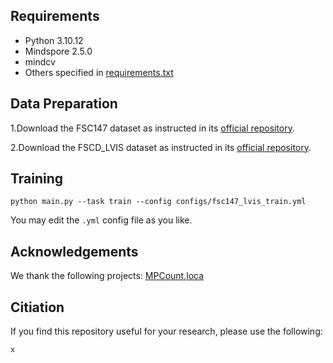 
## Requirements
* Python 3.10.12
* Mindspore 2.5.0
* mindcv 
* Others specified in [requirements.txt](requirements.txt)

## Data Preparation
1.Download the FSC147 dataset as instructed in its [official repository](https://github.com/cvlab-stonybrook/LearningToCountEverything).

2.Download the FSCD_LVIS dataset as instructed in its [official repository](https://github.com/VinAIResearch/Counting-DETR).

## Training
```
python main.py --task train --config configs/fsc147_lvis_train.yml
```
You may edit the `.yml` config file as you like.

## Acknowledgements
We thank the following projects: [MPCount](https://github.com/Shimmer93/MPCount),[loca](https://github.com/djukicn/loca)

## Citiation
If you find this repository useful for your research, please use the following:

```
x
```
